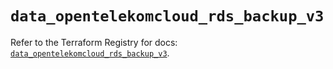 # `data_opentelekomcloud_rds_backup_v3`

Refer to the Terraform Registry for docs: [`data_opentelekomcloud_rds_backup_v3`](https://registry.terraform.io/providers/opentelekomcloud/opentelekomcloud/1.36.12/docs/data-sources/rds_backup_v3).
